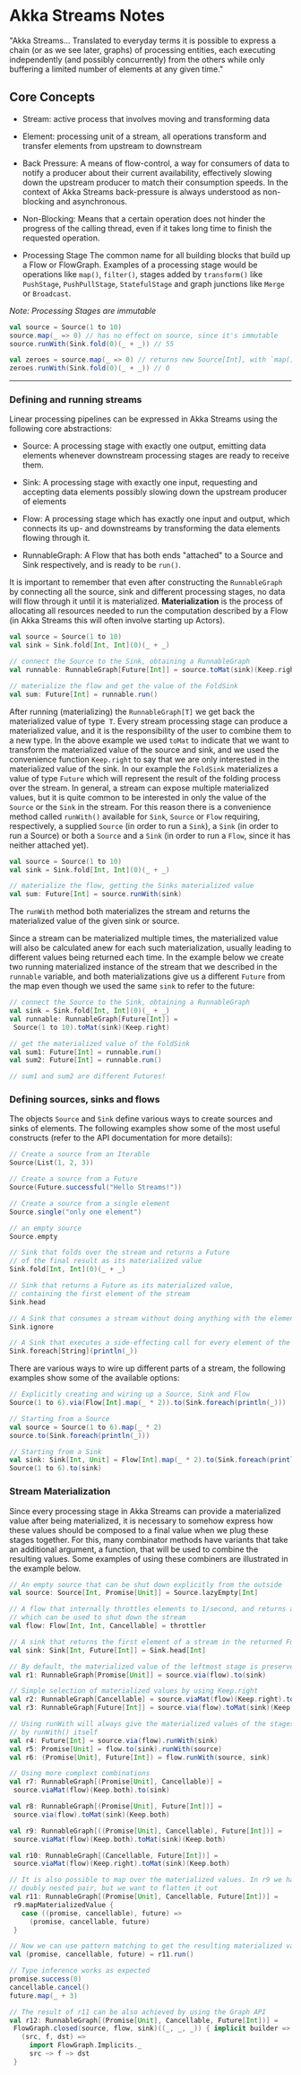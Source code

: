 # Akka Streams Notes

"Akka Streams... Translated to everyday terms it is possible to express a chain
(or as we see later, graphs) of processing entities, each executing
independently (and possibly concurrently) from the others while only buffering a
 limited number of elements at any given time."

## Core Concepts
- Stream:
active process that involves moving and transforming data
- Element:
processing unit of a stream, all operations transform and transfer elements from
upstream to downstream
- Back Pressure:
A means of flow-control, a way for consumers of data to notify a producer about
their current availability, effectively slowing down the upstream producer to
match their consumption speeds. In the context of Akka Streams back-pressure is
always understood as non-blocking and asynchronous.
- Non-Blocking:
Means that a certain operation does not hinder the progress of the calling
thread, even if it takes long time to finish the requested operation.

- Processing Stage
The common name for all building blocks that build up a Flow or FlowGraph.
Examples of a processing stage would be operations like `map()`, `filter()`,
stages added by `transform()` like `PushStage`, `PushPullStage`, `StatefulStage`
and graph junctions like `Merge` or `Broadcast`.

*Note: Processing Stages are immutable*
```scala
val source = Source(1 to 10)
source.map(_ => 0) // has no effect on source, since it's immutable
source.runWith(Sink.fold(0)(_ + _)) // 55

val zeroes = source.map(_ => 0) // returns new Source[Int], with `map()` appended
zeroes.runWith(Sink.fold(0)(_ + _)) // 0
```
___

### Defining and running streams
Linear processing pipelines can be expressed in Akka Streams using the following core abstractions:

- Source:
A processing stage with exactly one output, emitting data elements whenever
downstream processing stages are ready to receive them.
- Sink:
A processing stage with exactly one input, requesting and accepting data
elements possibly slowing down the upstream producer of elements

- Flow:
A processing stage which has exactly one input and output, which connects its
up- and downstreams by transforming the data elements flowing through it.

- RunnableGraph:
A Flow that has both ends "attached" to a Source and Sink respectively, and is
ready to be `run()`.

It is important to remember that even after constructing the `RunnableGraph`
by connecting all the source, sink and different processing stages, no data will
 flow through it until it is materialized. **Materialization**
is the process of allocating all resources needed to run the computation
 described by a Flow (in Akka Streams this will often involve starting up
Actors).

```scala
val source = Source(1 to 10)
val sink = Sink.fold[Int, Int](0)(_ + _)

// connect the Source to the Sink, obtaining a RunnableGraph
val runnable: RunnableGraph[Future[Int]] = source.toMat(sink)(Keep.right)

// materialize the flow and get the value of the FoldSink
val sum: Future[Int] = runnable.run()
```

After running (materializing) the `RunnableGraph[T]` we get back the
materialized value of type` T`. Every stream processing stage can produce a
materialized value, and it is the responsibility of the user to combine them to
a new type. In the above example we used `toMat` to indicate that we want to
transform the materialized value of the source and sink, and we used the
convenience function `Keep.right` to say that we are only interested in the
materialized value of the sink. In our example the `FoldSink` materializes a
value of type `Future` which will represent the result of the folding
 process over the stream. In general, a stream can expose multiple
 materialized values, but it is quite common to be interested in only the
 value of the `Source` or the `Sink` in
the stream. For this reason there is a convenience method called `runWith()`
available for `Sink`, `Source` or `Flow` requiring, respectively, a supplied `Source`
(in order to run a `Sink`), a `Sink` (in order to run a Source) or both a `Source`
and a `Sink` (in order to run a `Flow`, since it has neither attached yet).

```scala
val source = Source(1 to 10)
val sink = Sink.fold[Int, Int](0)(_ + _)

// materialize the flow, getting the Sinks materialized value
val sum: Future[Int] = source.runWith(sink)
```
The `runWith` method both materializes the stream and returns the
materialized value of the given sink or source.

Since a stream can be materialized multiple times, the materialized value
will also be calculated anew for each such materialization, usually leading to
 different values being returned each time. In the example below we create two
 running materialized instance of the stream that we described in the `runnable`
 variable, and both materializations give us a different `Future` from the map
 even though we used the same `sink` to refer to the future:

 ```scala
 // connect the Source to the Sink, obtaining a RunnableGraph
val sink = Sink.fold[Int, Int](0)(_ + _)
val runnable: RunnableGraph[Future[Int]] =
  Source(1 to 10).toMat(sink)(Keep.right)

// get the materialized value of the FoldSink
val sum1: Future[Int] = runnable.run()
val sum2: Future[Int] = runnable.run()

// sum1 and sum2 are different Futures!
```

### Defining sources, sinks and flows

The objects `Source` and `Sink` define various ways to create sources and
sinks of elements. The following examples show some of the most useful
constructs (refer to the API documentation for more details):

```scala
// Create a source from an Iterable
Source(List(1, 2, 3))

// Create a source from a Future
Source(Future.successful("Hello Streams!"))

// Create a source from a single element
Source.single("only one element")

// an empty source
Source.empty

// Sink that folds over the stream and returns a Future
// of the final result as its materialized value
Sink.fold[Int, Int](0)(_ + _)

// Sink that returns a Future as its materialized value,
// containing the first element of the stream
Sink.head

// A Sink that consumes a stream without doing anything with the elements
Sink.ignore

// A Sink that executes a side-effecting call for every element of the stream
Sink.foreach[String](println(_))
```
There are various ways to wire up different parts of a stream,
the following examples show some of the available options:

```scala
// Explicitly creating and wiring up a Source, Sink and Flow
Source(1 to 6).via(Flow[Int].map(_ * 2)).to(Sink.foreach(println(_)))

// Starting from a Source
val source = Source(1 to 6).map(_ * 2)
source.to(Sink.foreach(println(_)))

// Starting from a Sink
val sink: Sink[Int, Unit] = Flow[Int].map(_ * 2).to(Sink.foreach(println(_)))
Source(1 to 6).to(sink)
```

### Stream Materialization

Since every processing stage in Akka Streams can provide a materialized
value after being materialized, it is necessary to somehow express how these
 values should be composed to a final value when we plug these stages together.
 For this, many combinator methods have variants that take an additional
 argument, a function, that will be used to combine the resulting values.
 Some examples of using these combiners are illustrated in the example below.

 ```scala
 // An empty source that can be shut down explicitly from the outside
val source: Source[Int, Promise[Unit]] = Source.lazyEmpty[Int]

// A flow that internally throttles elements to 1/second, and returns a Cancellable
// which can be used to shut down the stream
val flow: Flow[Int, Int, Cancellable] = throttler

// A sink that returns the first element of a stream in the returned Future
val sink: Sink[Int, Future[Int]] = Sink.head[Int]

// By default, the materialized value of the leftmost stage is preserved
val r1: RunnableGraph[Promise[Unit]] = source.via(flow).to(sink)

// Simple selection of materialized values by using Keep.right
val r2: RunnableGraph[Cancellable] = source.viaMat(flow)(Keep.right).to(sink)
val r3: RunnableGraph[Future[Int]] = source.via(flow).toMat(sink)(Keep.right)

// Using runWith will always give the materialized values of the stages added
// by runWith() itself
val r4: Future[Int] = source.via(flow).runWith(sink)
val r5: Promise[Unit] = flow.to(sink).runWith(source)
val r6: (Promise[Unit], Future[Int]) = flow.runWith(source, sink)

// Using more complext combinations
val r7: RunnableGraph[(Promise[Unit], Cancellable)] =
  source.viaMat(flow)(Keep.both).to(sink)

val r8: RunnableGraph[(Promise[Unit], Future[Int])] =
  source.via(flow).toMat(sink)(Keep.both)

val r9: RunnableGraph[((Promise[Unit], Cancellable), Future[Int])] =
  source.viaMat(flow)(Keep.both).toMat(sink)(Keep.both)

val r10: RunnableGraph[(Cancellable, Future[Int])] =
  source.viaMat(flow)(Keep.right).toMat(sink)(Keep.both)

// It is also possible to map over the materialized values. In r9 we had a
// doubly nested pair, but we want to flatten it out
val r11: RunnableGraph[(Promise[Unit], Cancellable, Future[Int])] =
  r9.mapMaterializedValue {
    case ((promise, cancellable), future) =>
      (promise, cancellable, future)
  }

// Now we can use pattern matching to get the resulting materialized values
val (promise, cancellable, future) = r11.run()

// Type inference works as expected
promise.success(0)
cancellable.cancel()
future.map(_ + 3)

// The result of r11 can be also achieved by using the Graph API
val r12: RunnableGraph[(Promise[Unit], Cancellable, Future[Int])] =
  FlowGraph.closed(source, flow, sink)((_, _, _)) { implicit builder =>
    (src, f, dst) =>
      import FlowGraph.Implicits._
      src ~> f ~> dst
  }
```
